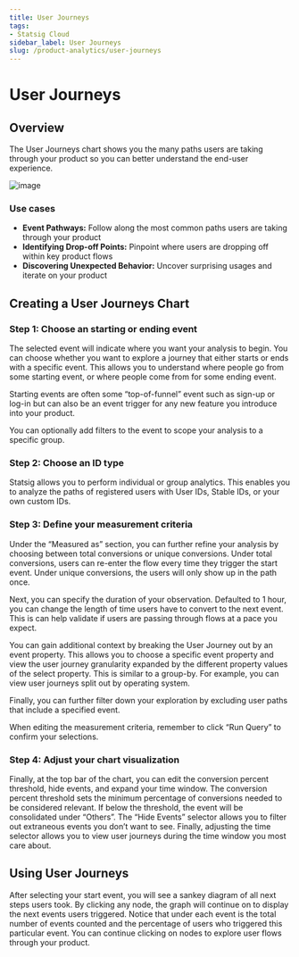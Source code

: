 ```yaml
---
title: User Journeys
tags:
- Statsig Cloud 
sidebar_label: User Journeys
slug: /product-analytics/user-journeys
---
```


# User Journeys

## Overview

The User Journeys chart shows you the many paths users are taking through your product so you can better understand the end-user experience. 

![image](https://github.com/user-attachments/assets/75660cfc-c0cd-4114-8f99-34c0df67728e)


### Use cases

- **Event Pathways:** Follow along the most common paths users are taking through your product
- **Identifying Drop-off Points:** Pinpoint where users are dropping off within key product flows
- **Discovering Unexpected Behavior:** Uncover surprising usages and iterate on your product

## Creating a User Journeys Chart

### Step 1: Choose an starting or ending event

The selected event will indicate where you want your analysis to begin. You can choose whether you want to explore a journey that either starts or ends with a specific event. This allows you to understand where people go from some starting event, or where people come from for some ending event. 

Starting events are often some “top-of-funnel” event such as sign-up or log-in but can also be an event trigger for any new feature you introduce into your product. 

You can optionally add filters to the event to scope your analysis to a specific group.

### Step 2: Choose an ID type

Statsig allows you to perform individual or group analytics. This enables you to analyze the paths of registered users with User IDs, Stable IDs, or your own custom IDs. 

### Step 3: Define your measurement criteria

Under the “Measured as” section, you can further refine your analysis by choosing between total conversions or unique conversions. Under total conversions, users can re-enter the flow every time they trigger the start event. Under unique conversions, the users will only show up in the path once. 

Next, you can specify the duration of your observation. Defaulted to 1 hour, you can change the length of time users have to convert to the next event. This is can help validate if users are passing through flows at a pace you expect.

You can gain additional context by breaking the User Journey out by an event property. This allows you to choose a specific event property and view the user journey granularity expanded by the different property values of the select property. This is similar to a group-by. For example, you can view user journeys split out by operating system.  

Finally, you can further filter down your exploration by excluding user paths that include a specified event. 

When editing the measurement criteria, remember to click “Run Query” to confirm your selections. 

### Step 4: Adjust your chart visualization

Finally, at the top bar of the chart, you can edit the conversion percent threshold, hide events, and expand your time window. The conversion percent threshold sets the minimum percentage of conversions needed to be considered relevant. If below the threshold, the event will be consolidated under “Others”. The “Hide Events” selector allows you to filter out extraneous events you don’t want to see. Finally, adjusting the time selector allows you to view user journeys during the time window you most care about. 

## Using User Journeys

After selecting your start event, you will see a sankey diagram of all next steps users took. By clicking any node, the graph will continue on to display the next events users triggered. Notice that under each event is the total number of events counted and the percentage of users who triggered this particular event. You can continue clicking on nodes to explore user flows through your product.
